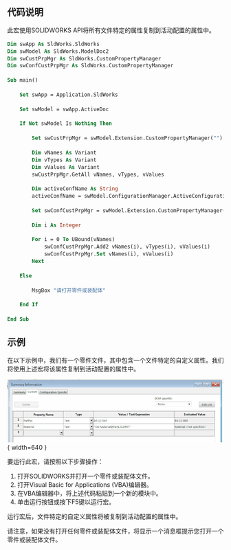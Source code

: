 ## 代码说明

此宏使用SOLIDWORKS API将所有文件特定的属性复制到活动配置的属性中。

```vb
Dim swApp As SldWorks.SldWorks
Dim swModel As SldWorks.ModelDoc2
Dim swCustPrpMgr As SldWorks.CustomPropertyManager
Dim swConfCustPrpMgr As SldWorks.CustomPropertyManager
 
Sub main()
 
    Set swApp = Application.SldWorks
 
    Set swModel = swApp.ActiveDoc

    If Not swModel Is Nothing Then
   
        Set swCustPrpMgr = swModel.Extension.CustomPropertyManager("")
       
        Dim vNames As Variant
        Dim vTypes As Variant
        Dim vValues As Variant
        swCustPrpMgr.GetAll vNames, vTypes, vValues
   
        Dim activeConfName As String
        activeConfName = swModel.ConfigurationManager.ActiveConfiguration.Name

        Set swConfCustPrpMgr = swModel.Extension.CustomPropertyManager(activeConfName)
 
        Dim i As Integer
   
        For i = 0 To UBound(vNames)
            swConfCustPrpMgr.Add2 vNames(i), vTypes(i), vValues(i)
            swConfCustPrpMgr.Set vNames(i), vValues(i)
        Next

    Else

        MsgBox "请打开零件或装配体"

    End If
   
End Sub
```

## 示例

在以下示例中，我们有一个零件文件，其中包含一个文件特定的自定义属性。我们将使用上述宏将该属性复制到活动配置的属性中。

![文件的自定义选项卡中的属性](file-specific-custom-properties.png){ width=640 }

要运行此宏，请按照以下步骤操作：

1. 打开SOLIDWORKS并打开一个零件或装配体文件。
2. 打开Visual Basic for Applications (VBA)编辑器。
3. 在VBA编辑器中，将上述代码粘贴到一个新的模块中。
4. 单击运行按钮或按下F5键以运行宏。

运行宏后，文件特定的自定义属性将被复制到活动配置的属性中。

请注意，如果没有打开任何零件或装配体文件，将显示一个消息框提示您打开一个零件或装配体文件。